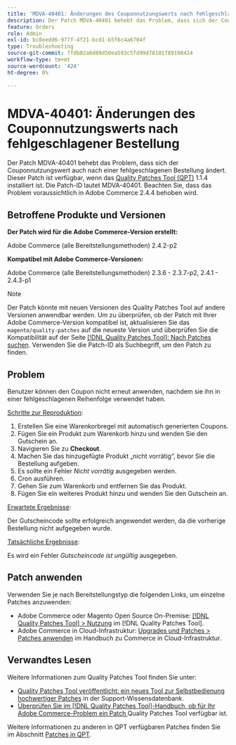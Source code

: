```yaml
---
title: 'MDVA-40401: Änderungen des Couponnutzungswerts nach fehlgeschlagener Bestellung'
description: Der Patch MDVA-40401 behebt das Problem, dass sich der Couponnutzungswert auch nach einer fehlgeschlagenen Bestellung ändert. Dieser Patch ist verfügbar, wenn das [Quality Patches Tool (QPT)](https://experienceleague.adobe.com/de/docs/commerce-operations/tools/quality-patches-tool/quality-patches-tool-to-self-serve-quality-patches) 1.1.4 installiert ist. Die Patch-ID lautet MDVA-40401. Beachten Sie, dass das Problem voraussichtlich in Adobe Commerce 2.4.4 behoben wird.
feature: Orders
role: Admin
exl-id: bc8eedd6-977f-4f21-bcd1-b5f6c4a6704f
type: Troubleshooting
source-git-commit: 7fdb02a6d89d50ea593c5fd99d78101f89198424
workflow-type: tm+mt
source-wordcount: '424'
ht-degree: 0%

---
```


# MDVA-40401: Änderungen des Couponnutzungswerts nach fehlgeschlagener Bestellung

Der Patch MDVA-40401 behebt das Problem, dass sich der Couponnutzungswert auch nach einer fehlgeschlagenen Bestellung ändert. Dieser Patch ist verfügbar, wenn das [Quality Patches Tool (QPT)](https://experienceleague.adobe.com/de/docs/commerce-operations/tools/quality-patches-tool/quality-patches-tool-to-self-serve-quality-patches) 1.1.4 installiert ist. Die Patch-ID lautet MDVA-40401. Beachten Sie, dass das Problem voraussichtlich in Adobe Commerce 2.4.4 behoben wird.

## Betroffene Produkte und Versionen

**Der Patch wird für die Adobe Commerce-Version erstellt:**

Adobe Commerce (alle Bereitstellungsmethoden) 2.4.2-p2

**Kompatibel mit Adobe Commerce-Versionen:**

Adobe Commerce (alle Bereitstellungsmethoden) 2.3.6 - 2.3.7-p2, 2.4.1 - 2.4.3-p1

>[!NOTE]
>
>Der Patch könnte mit neuen Versionen des Quality Patches Tool auf andere Versionen anwendbar werden. Um zu überprüfen, ob der Patch mit Ihrer Adobe Commerce-Version kompatibel ist, aktualisieren Sie das `magento/quality-patches` auf die neueste Version und überprüfen Sie die Kompatibilität auf der Seite [[!DNL Quality Patches Tool]: Nach Patches suchen](https://experienceleague.adobe.com/de/docs/commerce-operations/tools/quality-patches-tool/quality-patches-tool-to-self-serve-quality-patches). Verwenden Sie die Patch-ID als Suchbegriff, um den Patch zu finden.

## Problem

Benutzer können den Coupon nicht erneut anwenden, nachdem sie ihn in einer fehlgeschlagenen Reihenfolge verwendet haben.

<u>Schritte zur Reproduktion</u>:

1. Erstellen Sie eine Warenkorbregel mit automatisch generierten Coupons.
1. Fügen Sie ein Produkt zum Warenkorb hinzu und wenden Sie den Gutschein an.
1. Navigieren Sie zu **Checkout**.
1. Machen Sie das hinzugefügte Produkt „nicht vorrätig“, bevor Sie die Bestellung aufgeben.
1. Es sollte ein Fehler *Nicht vorrätig* ausgegeben werden.
1. Cron ausführen.
1. Gehen Sie zum Warenkorb und entfernen Sie das Produkt.
1. Fügen Sie ein weiteres Produkt hinzu und wenden Sie den Gutschein an.

<u>Erwartete Ergebnisse</u>:

Der Gutscheincode sollte erfolgreich angewendet werden, da die vorherige Bestellung nicht aufgegeben wurde.

<u>Tatsächliche Ergebnisse</u>:

Es wird ein Fehler *Gutscheincode ist ungültig* ausgegeben.

## Patch anwenden

Verwenden Sie je nach Bereitstellungstyp die folgenden Links, um einzelne Patches anzuwenden:

* Adobe Commerce oder Magento Open Source On-Premise: [[!DNL Quality Patches Tool] > Nutzung](/help/tools/quality-patches-tool/usage.md) im [!DNL Quality Patches Tool].
* Adobe Commerce in Cloud-Infrastruktur: [Upgrades und Patches > Patches anwenden](https://experienceleague.adobe.com/docs/commerce-cloud-service/user-guide/develop/upgrade/apply-patches.html?lang=de) im Handbuch zu Commerce in Cloud-Infrastruktur.

## Verwandtes Lesen

Weitere Informationen zum Quality Patches Tool finden Sie unter:

* [Quality Patches Tool veröffentlicht: ein neues Tool zur Selbstbedienung hochwertiger Patches](https://experienceleague.adobe.com/de/docs/commerce-operations/tools/quality-patches-tool/quality-patches-tool-to-self-serve-quality-patches) in der Support-Wissensdatenbank.
* [Überprüfen Sie im [!DNL Quality Patches Tool]-Handbuch, ob für Ihr Adobe Commerce-Problem ein Patch ](/help/tools/quality-patches-tool/patches-available-in-qpt/check-patch-for-magento-issue-with-magento-quality-patches.md) Quality Patches Tool verfügbar ist.

Weitere Informationen zu anderen in QPT verfügbaren Patches finden Sie im Abschnitt [Patches in QPT](https://experienceleague.adobe.com/tools/commerce-quality-patches/index.html?lang=de).
